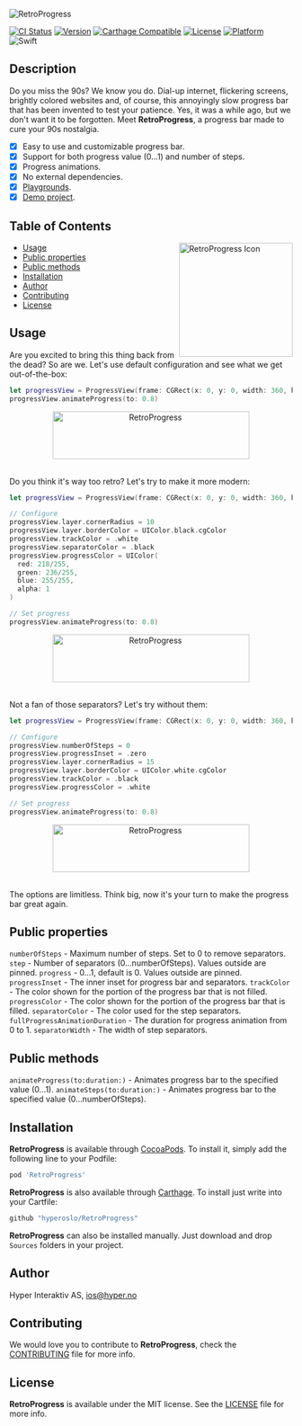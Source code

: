 ![RetroProgress](https://github.com/hyperoslo/RetroProgress/blob/master/Images/cover.png)

[![CI Status](https://img.shields.io/circleci/project/github/hyperoslo/RetroProgress.svg)](https://circleci.com/gh/hyperoslo/RetroProgress)
[![Version](https://img.shields.io/cocoapods/v/RetroProgress.svg?style=flat)](http://cocoadocs.org/docsets/RetroProgress)
[![Carthage Compatible](https://img.shields.io/badge/Carthage-compatible-4BC51D.svg?style=flat)](https://github.com/Carthage/Carthage)
[![License](https://img.shields.io/cocoapods/l/RetroProgress.svg?style=flat)](http://cocoadocs.org/docsets/RetroProgress)
[![Platform](https://img.shields.io/cocoapods/p/RetroProgress.svg?style=flat)](http://cocoadocs.org/docsets/RetroProgress)
![Swift](https://img.shields.io/badge/%20in-swift%204.0-orange.svg)

## Description

Do you miss the 90s? We know you do. Dial-up internet, flickering screens,
brightly colored websites and, of course, this annoyingly slow progress bar
that has been invented to test your patience. Yes, it was a while ago, but we
don't want it to be forgotten. Meet **RetroProgress**, a progress bar made to
cure your 90s nostalgia.

- [x] Easy to use and customizable progress bar.
- [x] Support for both progress value (0...1) and number of steps.
- [x] Progress animations.
- [x] No external dependencies.
- [x] [Playgrounds](https://github.com/hyperoslo/RetroProgress/tree/master/Playgrounds).
- [x] [Demo project](https://github.com/hyperoslo/RetroProgress/tree/master/Example/RetroProgressExample).

## Table of Contents

<img src="https://github.com/hyperoslo/RetroProgress/blob/master/Images/icon.png" width="202" height="203" alt="RetroProgress Icon" align="right" />

* [Usage](#usage)
* [Public properties](#public-properties)
* [Public methods](#public-methods)
* [Installation](#installation)
* [Author](#author)
* [Contributing](#contributing)
* [License](#license)

## Usage

Are you excited to bring this thing back from the dead? So are we. Let's use
default configuration and see what we get out-of-the-box:

```swift
let progressView = ProgressView(frame: CGRect(x: 0, y: 0, width: 360, height: 30))
progressView.animateProgress(to: 0.8)
```

<div align="center">
<img src="https://github.com/hyperoslo/RetroProgress/blob/master/Images/example1.png" alt="RetroProgress" width="350" height="85" />
</div><br/>

Do you think it's way too retro? Let's try to make it more modern:

```swift
let progressView = ProgressView(frame: CGRect(x: 0, y: 0, width: 360, height: 30))

// Configure
progressView.layer.cornerRadius = 10
progressView.layer.borderColor = UIColor.black.cgColor
progressView.trackColor = .white
progressView.separatorColor = .black
progressView.progressColor = UIColor(
  red: 218/255,
  green: 236/255,
  blue: 255/255,
  alpha: 1
)

// Set progress
progressView.animateProgress(to: 0.8)
```

<div align="center">
<img src="https://github.com/hyperoslo/RetroProgress/blob/master/Images/example2.png" alt="RetroProgress" width="350" height="85" />
</div><br/>

Not a fan of those separators? Let's try without them:

```swift
let progressView = ProgressView(frame: CGRect(x: 0, y: 0, width: 360, height: 30))

// Configure
progressView.numberOfSteps = 0
progressView.progressInset = .zero
progressView.layer.cornerRadius = 15
progressView.layer.borderColor = UIColor.white.cgColor
progressView.trackColor = .black
progressView.progressColor = .white

// Set progress
progressView.animateProgress(to: 0.8)
```

<div align="center">
<img src="https://github.com/hyperoslo/RetroProgress/blob/master/Images/example3.png" alt="RetroProgress" width="350" height="85" />
</div><br/>

The options are limitless. Think big, now it's your turn to make the progress
bar great again.

## Public properties

`numberOfSteps` - Maximum number of steps. Set to 0 to remove separators.
`step` - Number of separators (0...numberOfSteps). Values outside are pinned.
`progress` - 0...1, default is 0. Values outside are pinned.
`progressInset` - The inner inset for progress bar and separators.
`trackColor` - The color shown for the portion of the progress bar that is not filled.
`progressColor` - The color shown for the portion of the progress bar that is filled.
`separatorColor` - The color used for the step separators.
`fullProgressAnimationDuration` - The duration for progress animation from 0 to 1.
`separatorWidth` - The width of step separators.

## Public methods

`animateProgress(to:duration:)` - Animates progress bar to the specified value (0...1).
`animateSteps(to:duration:)` - Animates progress bar to the specified value (0...numberOfSteps).


## Installation

**RetroProgress** is available through [CocoaPods](http://cocoapods.org). To install
it, simply add the following line to your Podfile:

```ruby
pod 'RetroProgress'
```

**RetroProgress** is also available through [Carthage](https://github.com/Carthage/Carthage).
To install just write into your Cartfile:

```ruby
github "hyperoslo/RetroProgress"
```

**RetroProgress** can also be installed manually. Just download and drop `Sources` folders in your project.

## Author

Hyper Interaktiv AS, ios@hyper.no

## Contributing

We would love you to contribute to **RetroProgress**, check the [CONTRIBUTING](https://github.com/hyperoslo/RetroProgress/blob/master/CONTRIBUTING.md) file for more info.

## License

**RetroProgress** is available under the MIT license. See the [LICENSE](https://github.com/hyperoslo/RetroProgress/blob/master/LICENSE.md) file for more info.
